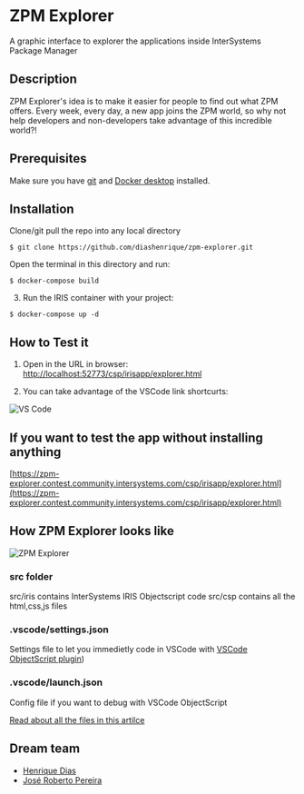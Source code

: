 # ZPM Explorer
A graphic interface to explorer the applications inside InterSystems Package Manager

## Description
ZPM Explorer's idea is to make it easier for people to find out what ZPM offers. Every week, every day, a new app joins the ZPM world, so why not help developers and non-developers take advantage of this incredible world?!

## Prerequisites

Make sure you have [git](https://git-scm.com/book/en/v2/Getting-Started-Installing-Git) and [Docker desktop](https://www.docker.com/products/docker-desktop) installed.

## Installation 
Clone/git pull the repo into any local directory
```
$ git clone https://github.com/diashenrique/zpm-explorer.git
```

Open the terminal in this directory and run:

```
$ docker-compose build
```

3. Run the IRIS container with your project:

```
$ docker-compose up -d
```

## How to Test it

1. Open in the URL in browser: [http://localhost:52773/csp/irisapp/explorer.html](http://localhost:52773/csp/irisapp/explorer.html)

2. You can take advantage of the VSCode link shortcurts:

![VS Code](https://raw.githubusercontent.com/diashenrique/zpm-explorer/master/images/vscode.png)

## If you want to test the app without installing anything

[https://zpm-explorer.contest.community.intersystems.com/csp/irisapp/explorer.html](https://zpm-explorer.contest.community.intersystems.com/csp/irisapp/explorer.html)

## How ZPM Explorer looks like

![ZPM Explorer](https://raw.githubusercontent.com/diashenrique/zpm-explorer/master/images/zpmexplorer.png)

### src folder
src/iris contains InterSystems IRIS Objectscript code
src/csp contains all the html,css,js files

### .vscode/settings.json

Settings file to let you immedietly code in VSCode with [VSCode ObjectScript plugin](https://marketplace.visualstudio.com/items?itemName=daimor.vscode-objectscript))

### .vscode/launch.json
Config file if you want to debug with VSCode ObjectScript

[Read about all the files in this artilce](https://community.intersystems.com/post/dockerfile-and-friends-or-how-run-and-collaborate-objectscript-projects-intersystems-iris)

## Dream team

- [Henrique Dias](https://community.intersystems.com/user/henrique-dias-2)
- [José Roberto Pereira](https://community.intersystems.com/user/jos%C3%A9-roberto-pereira-0)
  